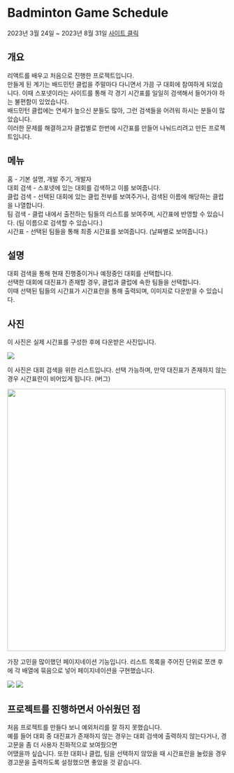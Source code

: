 # Badminton Game Schedule  
2023년 3월 24일 ~ 2023년 8월 31일
<a href="https://dunzae2.netlify.app">사이트 클릭</a>

## 개요  
리액트를 배우고 처음으로 진행한 프로젝트입니다.  
만들게 된 계기는 배드민턴 클럽을 주말마다 다니면서 가끔 구 대회에 참여하게 되었습니다.
이때 스포넷이라는 사이트를 통해 각 경기 시간표를 일일히 검색해서 들어가야 하는 불편함이 있었습니다.  
배드민턴 클럽에는 연세가 높으신 분들도 많아, 그런 검색들을 어려워 하시는 분들이 많았습니다.  
이러한 문제를 해결하고자 클럽별로 한번에 시간표를 만들어 나눠드리려고 만든 프로젝트입니다.

## 메뉴
홈 - 기본 설명, 개발 주기, 개발자  
대회 검색 - 스포넷에 있는 대회를 검색하고 이를 보여줍니다.  
클럽 검색 - 선택된 대회에 있는 클럽 전부를 보여주거나, 검색된 이름에 해당하는 클럽을 나열합니다.  
팀 검색 - 클럽 내에서 출전하는 팀들의 리스트를 보여주며, 시간표에 반영할 수 있습니다. (팀 이름으로 검색할 수 있습니다.)  
시간표 - 선택된 팀들을 통해 최종 시간표를 보여줍니다. (날짜별로 보여줍니다.)  

## 설명  
대회 검색을 통해 현재 진행중이거나 예정중인 대회를 선택합니다.  
선택한 대회에 대진표가 존재할 경우, 클럽과 클럽에 속한 팀들을 선택합니다.  
이때 선택된 팀들의 시간표가 시간표란을 통해 출력되며, 이미지로 다운받을 수 있습니다.

## 사진
<p>이 사진은 실제 시간표를 구성한 후에 다운받은 사진입니다.</p>
<img src="https://user-images.githubusercontent.com/137369425/257323726-0126a6cd-9750-4ee4-8a9d-c19667684731.png" />  

<p>이 사진은 대회 검색을 위한 리스트입니다.  
선택 가능하며, 만약 대진표가 존재하지 않는 경우 시간표란이 비어있게 됩니다. (버그)</p>
<img src="https://private-user-images.githubusercontent.com/183177837/385126728-e637f4ad-64cb-429d-adf7-07f885f2b8db.PNG?jwt=eyJhbGciOiJIUzI1NiIsInR5cCI6IkpXVCJ9.eyJpc3MiOiJnaXRodWIuY29tIiwiYXVkIjoicmF3LmdpdGh1YnVzZXJjb250ZW50LmNvbSIsImtleSI6ImtleTUiLCJleHAiOjE3MzEzODI0MDYsIm5iZiI6MTczMTM4MjEwNiwicGF0aCI6Ii8xODMxNzc4MzcvMzg1MTI2NzI4LWU2MzdmNGFkLTY0Y2ItNDI5ZC1hZGY3LTA3Zjg4NWYyYjhkYi5QTkc_WC1BbXotQWxnb3JpdGhtPUFXUzQtSE1BQy1TSEEyNTYmWC1BbXotQ3JlZGVudGlhbD1BS0lBVkNPRFlMU0E1M1BRSzRaQSUyRjIwMjQxMTEyJTJGdXMtZWFzdC0xJTJGczMlMkZhd3M0X3JlcXVlc3QmWC1BbXotRGF0ZT0yMDI0MTExMlQwMzI4MjZaJlgtQW16LUV4cGlyZXM9MzAwJlgtQW16LVNpZ25hdHVyZT1jNDczZWM2NGFiMWE0MzQ4OWE5YjlhZjQ4MDVmYTA0ODNkYWFmZGZjNWU1NGNiMjk4OTkwMTcxMjRhMzhkZDk4JlgtQW16LVNpZ25lZEhlYWRlcnM9aG9zdCJ9.ChOWb68t6IFhCwi1-c3qfnBuOE0QwvqM0QL8FwiwO2s" width="500" height="600" />  

<p>가장 고민을 많이했던 페이지네이션 기능입니다.
리스트 목록을 주어진 단위로 쪼갠 후에 각 배열에 묶음으로 넣어 페이지네이션을 구현했습니다.</p>
<img src="https://private-user-images.githubusercontent.com/183177837/385127569-fd0446ab-4a17-4f57-b756-3652172b83b1.PNG?jwt=eyJhbGciOiJIUzI1NiIsInR5cCI6IkpXVCJ9.eyJpc3MiOiJnaXRodWIuY29tIiwiYXVkIjoicmF3LmdpdGh1YnVzZXJjb250ZW50LmNvbSIsImtleSI6ImtleTUiLCJleHAiOjE3MzEzODIwNjUsIm5iZiI6MTczMTM4MTc2NSwicGF0aCI6Ii8xODMxNzc4MzcvMzg1MTI3NTY5LWZkMDQ0NmFiLTRhMTctNGY1Ny1iNzU2LTM2NTIxNzJiODNiMS5QTkc_WC1BbXotQWxnb3JpdGhtPUFXUzQtSE1BQy1TSEEyNTYmWC1BbXotQ3JlZGVudGlhbD1BS0lBVkNPRFlMU0E1M1BRSzRaQSUyRjIwMjQxMTEyJTJGdXMtZWFzdC0xJTJGczMlMkZhd3M0X3JlcXVlc3QmWC1BbXotRGF0ZT0yMDI0MTExMlQwMzIyNDVaJlgtQW16LUV4cGlyZXM9MzAwJlgtQW16LVNpZ25hdHVyZT02ZDU0NGE3MDdmZmFkMTFiZjkxMDYyNjJmYzkyNjdlYWNmNTdlMTg3YmMxMjYwMDk0Y2ZjZDI1NmQzY2NmZTU4JlgtQW16LVNpZ25lZEhlYWRlcnM9aG9zdCJ9.KdzjQwvMCKrQRt1c8FjvsMqRio21jytlwEx6BgVnYBY"  />  
<img src="https://github.com/user-attachments/assets/f1267e4a-669e-4078-a8c9-81d7db649005" />


## 프로젝트를 진행하면서 아쉬웠던 점  
처음 프로젝트를 만들다 보니 예외처리를 잘 하지 못했습니다.  
예를 들어 대회 중 대진표가 존재하지 않는 경우는 대회 검색에 출력하지 않는다거나, 경고문을 좀 더 사용자 친화적으로 보여줬으면  
어땠을까 싶습니다. 또한 대회나 클럽, 팀을 선택하지 않았을 때 시간표란을 눌렀을 경우 경고문을 출력하도록 설정했으면 좋았을 것 같습니다.
